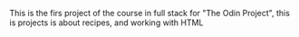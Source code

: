 This is the firs project of the course in full stack for "The Odin Project", this is projects is about recipes, and working with HTML